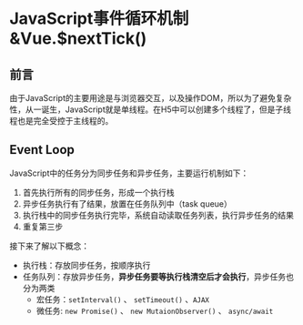 # JavaScript事件循环机制&Vue.$nextTick()

## 前言

由于JavaScript的主要用途是与浏览器交互，以及操作DOM，所以为了避免复杂性，从一诞生，JavaScript就是单线程。在H5中可以创建多个线程了，但是子线程也是完全受控于主线程的。

## Event  Loop

JavaScript中的任务分为同步任务和异步任务，主要运行机制如下：

1. 首先执行所有的同步任务，形成一个执行栈
2. 异步任务执行有了结果，放置在任务队列中（task queue）
3. 执行栈中的同步任务执行完毕，系统自动读取任务列表，执行异步任务的结果
4. 重复第三步



接下来了解以下概念：

- 执行栈：存放同步任务，按顺序执行
- 任务队列：存放异步任务，**异步任务要等执行栈清空后才会执行**，异步任务也分为两类
  - 宏任务：`setInterval()`  、  `setTimeout()` 、`AJAX`
  - 微任务: `new Promise()`   、  `new MutaionObserver()`   、 `async/await`

